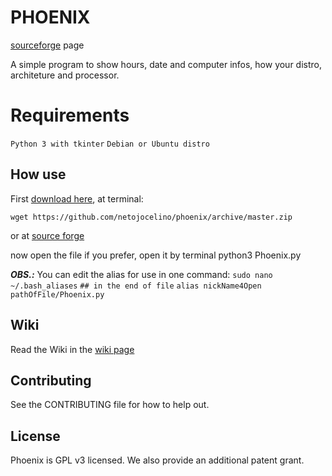 # PHOENIX

[sourceforge](http://sourceforge.net/projects/phoenix-0) page

A simple program to show hours, date and computer infos, how your distro, architeture and processor.

Requirements
=======
```Python 3 with tkinter```
```Debian or Ubuntu distro```

## How use
First [download here](https://github.com/netojocelino/phoenix/zipball/master), at terminal:

    wget https://github.com/netojocelino/phoenix/archive/master.zip
or at [source forge](https://sourceforge.net/phoenix-0)

now open the file if you prefer, open it by terminal
    python3 Phoenix.py

***OBS.:*** You can edit the alias for use in one command:
    ```sudo nano ~/.bash_aliases```
    ```## in the end of file```
    ```alias nickName4Open pathOfFile/Phoenix.py```
## Wiki
Read the Wiki in the [wiki page](https://github.com/netojocelino/phoenix/wiki)

## Contributing
See the CONTRIBUTING file for how to help out.

## License
Phoenix is GPL v3 licensed. We also provide an additional patent grant.
